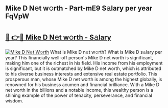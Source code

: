 ## Mike D N𝚎t w𝚘rth - Part-mE9 S𝚊lary per year FqVpW

# <h2><a href="http://gc3ab1.nevu.top/?p=Mike+D">🔗 👉🔴 Mike D N𝚎t w𝚘rth - S𝚊lary</a></h2>

[![Mike D N𝚎t W𝚘rth](https://i.imgur.com/Oavwk0R.jpeg)](http://gc3ab1.nevu.top/?p=Mike+D)
What is Mike D n𝚎t w𝚘rth? What is Mike D s𝚊lary per year?
This financially well-off person's Mike D net worth is significant, making him one of the richest in his field. His income from his employment is significant, but it is outmatched by Mike D net worth, which is attributed to his diverse business interests and extensive real estate portfolio. This prosperous man, whose Mike D net worth is among the highest globally, is renowned for his business acumen and financial brilliance. With a Mike D net worth in the billions and a notable income, this wealthy person is a shining example of the power of tenacity, perseverance, and financial wisdom.
